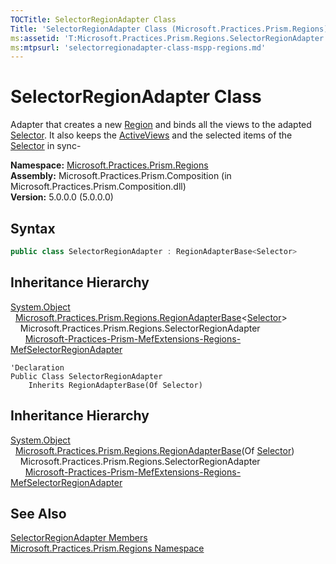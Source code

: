 ```yaml
---
TOCTitle: SelectorRegionAdapter Class
Title: 'SelectorRegionAdapter Class (Microsoft.Practices.Prism.Regions)'
ms:assetid: 'T:Microsoft.Practices.Prism.Regions.SelectorRegionAdapter'
ms:mtpsurl: 'selectorregionadapter-class-mspp-regions.md'
---
```



# SelectorRegionAdapter Class

Adapter that creates a new [Region](/patterns-practices/reference/region-class-mspp-regions) and binds all the views to the adapted [Selector](http://msdn.microsoft.com/en-us/library/ms595227). It also keeps the [ActiveViews](/patterns-practices/reference/iregion-activeviews-property-mspp-regions) and the selected items of the [Selector](http://msdn-microsoft-com/en-us/library/ms595227) in sync-

**Namespace:** [Microsoft.Practices.Prism.Regions](/patterns-practices/reference/mspp-regions-namespace)<br/>
**Assembly:** Microsoft.Practices.Prism.Composition (in Microsoft.Practices.Prism.Composition.dll)<br/>
**Version:** 5.0.0.0 (5.0.0.0)

## Syntax
```C#
public class SelectorRegionAdapter : RegionAdapterBase<Selector>
```
## Inheritance Hierarchy

[System.Object](http://msdn.microsoft.com/en-us/library/e5kfa45b)  
  [Microsoft.Practices.Prism.Regions.RegionAdapterBase](https://msdn.microsoft.com/library/microsoft.practices.prism.regions.regionadapterbase%601)&lt;[Selector](http://msdn.microsoft.com/en-us/library/ms595227)&gt;  
    Microsoft.Practices.Prism.Regions.SelectorRegionAdapter  
      [Microsoft-Practices-Prism-MefExtensions-Regions-MefSelectorRegionAdapter](/patterns-practices/reference/mefselectorregionadapter-class-mspp-mefextensions-regions)

```VB
'Declaration
Public Class SelectorRegionAdapter
	Inherits RegionAdapterBase(Of Selector)
```

## Inheritance Hierarchy

[System.Object](http://msdn.microsoft.com/en-us/library/e5kfa45b)  
  [Microsoft.Practices.Prism.Regions.RegionAdapterBase](https://msdn.microsoft.com/library/microsoft.practices.prism.regions.regionadapterbase%601)(Of [Selector](http://msdn.microsoft.com/en-us/library/ms595227))  
    Microsoft.Practices.Prism.Regions.SelectorRegionAdapter  
      [Microsoft-Practices-Prism-MefExtensions-Regions-MefSelectorRegionAdapter](/patterns-practices/reference/mefselectorregionadapter-class-mspp-mefextensions-regions)

## See Also

[SelectorRegionAdapter Members](/patterns-practices/reference/selectorregionadapter-members-mspp-regions)<br/>
[Microsoft.Practices.Prism.Regions Namespace](/patterns-practices/reference/mspp-regions-namespace)<br/>